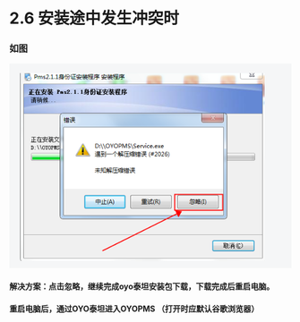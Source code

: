# 2.6 安装途中发生冲突时

### 如图

![](../../../.gitbook/assets/image%20%28257%29.png)

#### 解决方案：点击忽略，继续完成oyo泰坦安装包下载，下载完成后重启电脑。

#### 重启电脑后，通过OYO泰坦进入OYOPMS （打开时应默认谷歌浏览器）



